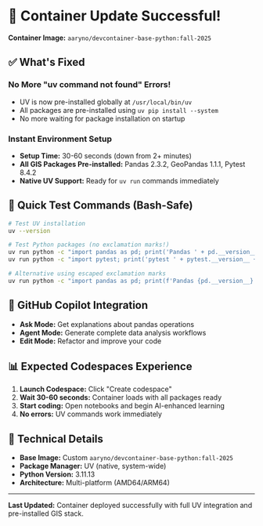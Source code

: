 # 🎉 Container Update Successful!

**Container Image:** `aaryno/devcontainer-base-python:fall-2025`

## ✅ What's Fixed

### **No More "uv command not found" Errors!**
- UV is now pre-installed globally at `/usr/local/bin/uv`
- All packages are pre-installed using `uv pip install --system`
- No more waiting for package installation on startup

### **Instant Environment Setup**
- **Setup Time:** 30-60 seconds (down from 2+ minutes)
- **All GIS Packages Pre-installed:** Pandas 2.3.2, GeoPandas 1.1.1, Pytest 8.4.2
- **Native UV Support:** Ready for `uv run` commands immediately

## 🧪 Quick Test Commands (Bash-Safe)

```bash
# Test UV installation
uv --version

# Test Python packages (no exclamation marks!)
uv run python -c "import pandas as pd; print('Pandas ' + pd.__version__ + ' ready')"
uv run python -c "import pytest; print('pytest ' + pytest.__version__ + ' ready')"

# Alternative using escaped exclamation marks
uv run python -c "import pandas as pd; print(f'Pandas {pd.__version__} ready\!')"
```

## 🤖 GitHub Copilot Integration

- **Ask Mode:** Get explanations about pandas operations
- **Agent Mode:** Generate complete data analysis workflows  
- **Edit Mode:** Refactor and improve your code

## 📊 Expected Codespaces Experience

1. **Launch Codespace:** Click "Create codespace"
2. **Wait 30-60 seconds:** Container loads with all packages ready
3. **Start coding:** Open notebooks and begin AI-enhanced learning
4. **No errors:** UV commands work immediately

## 🔧 Technical Details

- **Base Image:** Custom `aaryno/devcontainer-base-python:fall-2025`
- **Package Manager:** UV (native, system-wide)
- **Python Version:** 3.11.13
- **Architecture:** Multi-platform (AMD64/ARM64)

---

**Last Updated:** Container deployed successfully with full UV integration and pre-installed GIS stack.
